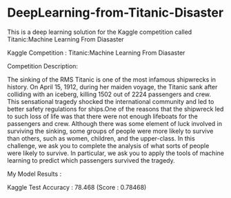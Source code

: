 # DeepLearning-from-Titanic-Disaster
This is a deep learning solution for the Kaggle competition called Titanic:Machine Learning From Diasaster

Kaggle Competition : Titanic:Machine Learning From Diasaster

Competition Description:

The sinking of the RMS Titanic is one of the most infamous shipwrecks in history.  On April 15, 1912, during her maiden voyage,
the Titanic sank after colliding with an iceberg, killing 1502 out of 2224 passengers and crew. This sensational tragedy shocked 
the international community and led to better safety regulations for ships.One of the reasons that the shipwreck led to such loss
of life was that there were not enough lifeboats for the passengers and crew. Although there was some element of luck involved in
surviving the sinking, some groups of people were more likely to survive than others, such as women, children, and the upper-class.
In this challenge, we ask you to complete the analysis of what sorts of people were likely to survive. In particular, we ask you 
to apply the tools of machine learning to predict which passengers survived the tragedy.

My Model Results :

Kaggle Test Accuracy : 78.468 (Score : 0.78468)
